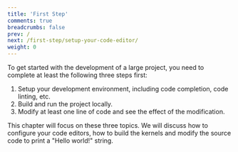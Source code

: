 ```yaml
---
title: 'First Step'
comments: true
breadcrumbs: false
prev: /
next: /first-step/setup-your-code-editor/
weight: 0
---
```


To get started with the development of a large project, you need to complete at least the following three steps first:

1. Setup your development environment, including code completion, code linting, etc.
2. Build and run the project locally.
3. Modify at least one line of code and see the effect of the modification.

This chapter will focus on these three topics. We will discuss how to configure your code editors, how to build the kernels and modify the source code to print a "Hello world!" string.
